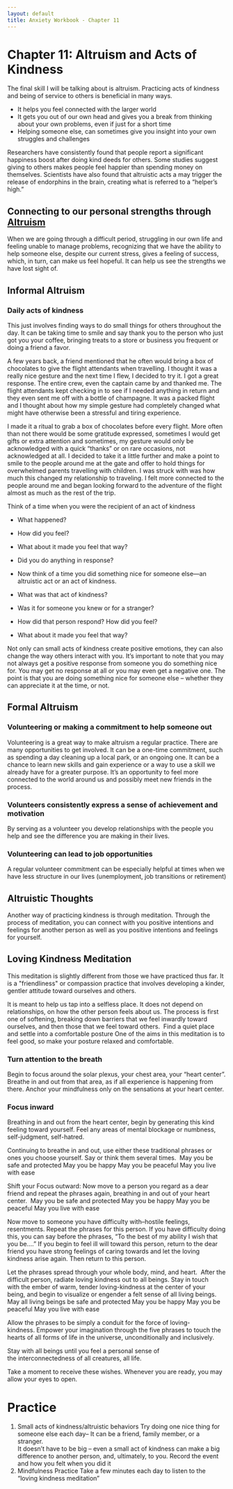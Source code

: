 ```yaml
---
layout: default
title: Anxiety Workbook - Chapter 11
---
```

# Chapter 11: Altruism and Acts of Kindness
The final skill I will be talking about is altruism. Practicing acts of kindness and being of service to others is beneficial in many ways.  
- It helps you feel connected with the larger world
- It gets you out of our own head and gives you a break from thinking about your own problems, even if just for a short time 
- Helping someone else, can sometimes give you insight into your own struggles and challenges  

Researchers have consistently found that people report a significant happiness boost after doing kind deeds for others. Some studies suggest giving to others makes people feel happier than spending money on themselves. Scientists have also found that altruistic acts a may trigger the release of endorphins in the brain, creating what is referred to a “helper’s high.” 

## Connecting to our personal strengths through [Altruism](http://greatergood.berkeley.edu/topic/altruism/definition) 
When we are going through a difficult period, struggling in our own life and feeling unable to manage problems, recognizing that we have the ability to help someone else, despite our current stress, gives a feeling of success, which, in turn, can make us feel hopeful. It can help us see the strengths we have lost sight of.

## Informal Altruism

### Daily acts of kindness 
This just involves finding ways to do small things for others throughout the day. It can be taking time to smile and say thank you to the person who just got you your coffee, bringing treats to a store or business you frequent or doing a friend a favor. 

<div class="story">
<p>A few years back, a friend mentioned that he often would bring a box of chocolates to give the flight attendants when travelling. I thought it was a really nice gesture and the next time I flew, I decided to try it. I got a great response. The entire crew, even the captain came by and thanked me. The flight attendants kept checking in to see if I needed anything in return and they even sent me off with a bottle of champagne. It was a packed flight and I thought about how my simple gesture had completely changed what might have otherwise been a stressful and tiring experience.</p>
<p>I made it a ritual to grab a box of chocolates before every flight. More often than not there would be some gratitude expressed, sometimes I would get gifts or extra attention and sometimes, my gesture would only be acknowledged with a quick “thanks” or on rare occasions, not acknowledged at all. I decided to take it a little further and make a point to smile to the people around me at the gate and offer to hold things for overwhelmed parents travelling with children. I was struck with was how much this changed my relationship to traveling. I felt more connected to the people around me and began looking forward to the adventure of the flight almost as much as the rest of the trip.</p>
</div>

Think of a time when you were the recipient of an act of kindness 
- What happened? 
- How did you feel?
- What about it made you feel that way? 
- Did you do anything in response?

- Now think of a time you did something nice for someone else&mdash;an altruistic act or an act of kindness.  
- What was that act of kindness? 
- Was it for someone you knew or for a stranger?  
- How did that person respond?  How did you feel?  
- What about it made you feel that way?  

Not only can small acts of kindness create positive emotions, they can also change the way others interact with you.  It’s important to note that you may not always get a positive response from someone you do something nice for.  You may get no response at all or you may even get a negative one. The point is that you are doing something nice for someone else – whether they can appreciate it at the time, or not.  

## Formal Altruism 

### Volunteering or making a commitment to help someone out  
Volunteering is a great way to make altruism a regular practice. There are many opportunities to get involved. It can be a one-time commitment, such as spending a day cleaning up a local park, or an ongoing one.  It can be a chance to learn new skills and gain experience or a way to use a skill we already have for a greater purpose. It’s an opportunity to feel more connected to the world around us and possibly meet new friends in the process. 

### Volunteers consistently express a sense of achievement and motivation
By serving as a volunteer you develop relationships with the people you help and see the difference you are making in their lives.

### Volunteering can lead to job opportunities 
A regular volunteer commitment can be especially helpful at times when we have less structure in our lives (unemployment, job transitions or retirement) 

## Altruistic Thoughts 
Another way of practicing kindness is through meditation. Through the process of meditation, you can connect with you positive intentions and feelings for another person as well as you positive intentions and feelings for yourself.   

## Loving Kindness Meditation
This meditation is slightly different from those we have practiced thus far. It is a "friendliness" or compassion practice that involves developing a kinder, gentler attitude toward ourselves and others. 

It is meant to help us tap into a selfless place. It does not depend on relationships, on how the other person feels about us. The process is first one of softening, breaking down barriers that we feel inwardly toward ourselves, and then those that we feel toward others. 
Find a quiet place and settle into a comfortable posture
One of the aims in this meditation is to feel good, so make your posture relaxed and comfortable. 

### Turn attention to the breath
Begin to focus around the solar plexus, your chest area, your “heart center”. Breathe in and out from that area, as if all experience is happening from there. Anchor your mindfulness only on the sensations at your heart center.

### Focus inward
Breathing in and out from the heart center, begin by generating this kind feeling toward yourself. Feel any areas of mental blockage or numbness, self-judgment, self-hatred. 

Continuing to breathe in and out, use either these traditional phrases or ones you choose yourself. Say or think them several times. 
May you be safe and protected
May you be happy
May you be peaceful
May you live with ease

Shift your Focus outward: Now move to a person you regard as a dear friend and repeat the phrases again, breathing in and out of your heart center. 
May you be safe and protected
May you be happy
May you be peaceful
May you live with ease

Now move to someone you have difficulty with–hostile feelings, resentments. Repeat the phrases for this person. If you have difficulty doing this, you can say before the phrases, “To the best of my ability I wish that you be….” If you begin to feel ill will toward this person, return to the dear friend you have strong feelings of caring towards and let the loving kindness arise again. Then return to this person.

Let the phrases spread through your whole body, mind, and heart. 
After the difficult person, radiate loving kindness out to all beings. Stay in touch with the ember of warm, tender loving-kindness at the center of your being, and begin to visualize or engender a felt sense of all living beings.  
May all living beings be safe and protected
May you be happy
May you be peaceful
May you live with ease
 
Allow the phrases to be simply a conduit for the force of loving-kindness. Empower your imagination through the five phrases to touch the hearts of all forms of life in the universe, unconditionally and inclusively. 

Stay with all beings until you feel a personal sense of the interconnectedness of all creatures, all life.

Take a moment to receive these wishes. Whenever you are ready, you may allow your eyes to open.

# Practice

1. Small acts of kindness/altruistic behaviors 
Try doing one nice thing for someone else each day– 
It can be a friend, family member, or a stranger.  
It doesn’t have to be big – even a small act of kindness can make a big difference to another person, and, ultimately, to you. 
Record the event and how you felt when you did it
2. Mindfulness Practice 
Take a few minutes each day to listen to the “loving kindness meditation”